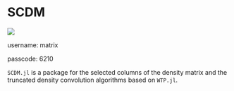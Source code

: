 # SCDM

[![](https://img.shields.io/badge/docs-dev-blue.svg)](https://scdm.kangbo.dev)

username: matrix

passcode: 6210

`SCDM.jl` is a package for the selected columns of the density matrix and the
truncated density convolution algorithms based on `WTP.jl`.
